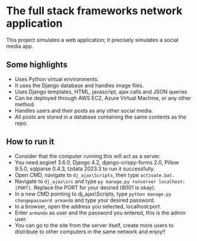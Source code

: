 # The full stack frameworks network application
This project simulates a web application; it precisely simulates a social media app.

## Some highlights
- Uses Python virtual environments.
- It uses the Django database and handles image files.
- Uses Django templates, HTML, javascript, ajax calls and JSON queries
- Can be deployed through AWS EC2, Azure Virtual Machine, or any other method.
- Handles users and their posts as any other social media.
- All posts are stored in a database containing the same contents as the repo.

## How to run it
- Consider that the computer running this will act as a server.
- You need asgiref 3.6.0, Django 4.2, django-crispy-forms 2.0, Pillow 9.5.0, sqlparse 0.4.3, tzdata 2023.3 to run it successfully.
- Open CMD, navigate to `dj_ajax\Scripts`, then type `activate.bat.`
- Navigate to `dj_ajax\src` and type `py manage.py runserver localhost:[PORT]`. Replace the PORT for your desired (8001 is okay).
- In a new CMD pointing to dj_ajax\Scripts, type `python manage.py changepassword armando` and type your desired password.
- In a browser, open the address you selected, localhost:port.
- Enter `armando` as user and the password you entered, this is the admin user.
- You can go to the site from the server itself, create more users to distribute to other computers in the same network and enjoy!!
